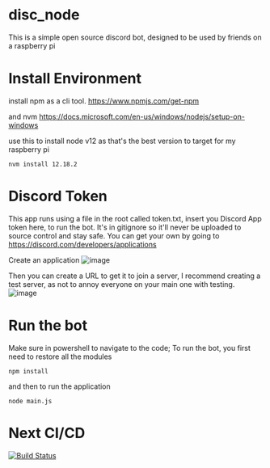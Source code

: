 # disc_node

This is a simple open source discord bot, designed to be used by friends on a raspberry pi

# Install Environment
install npm as a cli tool. https://www.npmjs.com/get-npm

and nvm 
https://docs.microsoft.com/en-us/windows/nodejs/setup-on-windows

use this to install node v12 as that's the best version to target for my raspberry pi
```
nvm install 12.18.2
```


# Discord Token
This app runs using a file in the root called token.txt, insert you Discord App token here, to run the bot.
It's in gitignore so it'll never be uploaded to source control and stay safe. You can get your own by going to 
https://discord.com/developers/applications

Create an application
![image](https://user-images.githubusercontent.com/53613298/109418793-0508a100-79c2-11eb-884a-20c8b96db55f.png)

Then you can create a URL to get it to join a server, I recommend creating a test server, as not to annoy everyone on your main one with testing.
![image](https://user-images.githubusercontent.com/53613298/109418815-29647d80-79c2-11eb-85d7-4b8a686bfc88.png)

# Run the bot
Make sure in powershell to navigate to the code; To run the bot, you first need to restore all the modules
```
npm install
```

and then to run the application
```
node main.js
```
# Next CI/CD
[![Build Status](http://mp3okzykle2vwlr40qaywz.webrelay.io/api/badges/CodeAdmiral/disc_node/status.svg)](http://mp3okzykle2vwlr40qaywz.webrelay.io/CodeAdmiral/disc_node)
